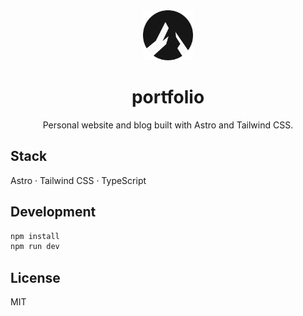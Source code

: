 <div align="center">
  <img src="public/favicon.svg" alt="AM" width="80" height="80">
  <h1>portfolio</h1>
  <p>Personal website and blog built with Astro and Tailwind CSS.</p>
</div>

## Stack

Astro · Tailwind CSS · TypeScript

## Development

```bash
npm install
npm run dev
```

## License

MIT
